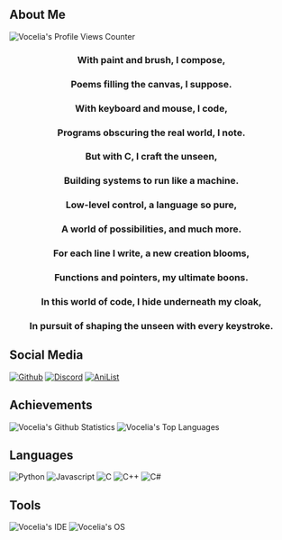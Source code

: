 ## About Me
![Vocelia's Profile Views Counter](https://komarev.com/ghpvc/?username=vocelia&label=Profile%20views&color=0e75b6&style=flat)
<div style="text-align:center">
  <h3>With paint and brush, I compose,</h3>
  <h3>Poems filling the canvas, I suppose.</h3>
  <h3>With keyboard and mouse, I code,</h3>
  <h3>Programs obscuring the real world, I note.</h3>

  <h3>But with C, I craft the unseen,</h3>
  <h3>Building systems to run like a machine.</h3>
  <h3>Low-level control, a language so pure,</h3>
  <h3>A world of possibilities, and much more.</h3>

  <h3>For each line I write, a new creation blooms,</h3>
  <h3>Functions and pointers, my ultimate boons.</h3>
  <h3>In this world of code, I hide underneath my cloak,</h3>
  <h3>In pursuit of shaping the unseen with every keystroke.</h3>
</div>

## Social Media
[![Github](https://img.shields.io/badge/github-%23333333.svg?&logo=github&style=for-the-badge&logoColor=white)](https://github.com/vocelia)
[![Discord](https://img.shields.io/badge/discord-%237289DA.svg?&logo=discord&style=for-the-badge&logoColor=white)](https://discord.com/users/939141111941840926)
[![AniList](https://img.shields.io/badge/anilist-%23000FFF.svg?&logo=anilist&style=for-the-badge&logoColor=white)](https://anilist.co/user/vocelia)

## Achievements
![Vocelia's Github Statistics](https://github-readme-stats.vercel.app/api?username=vocelia&show_icons=true&theme=radical)
![Vocelia's Top Languages](https://github-readme-stats.vercel.app/api/top-langs/?username=vocelia&layout=compact&theme=radical)

## Languages
![Python](https://img.shields.io/badge/Python-3776AB?style=for-the-badge&logo=python&logoColor=white)
![Javascript](https://img.shields.io/badge/JavaScript-F7DF1E?style=for-the-badge&logo=javascript&logoColor=black)
![C](https://img.shields.io/badge/C-00599C?style=for-the-badge&logo=c&logoColor=white)
![C++](https://img.shields.io/badge/C%2B%2B-00599C?style=for-the-badge&logo=c%2B%2B&logoColor=white)
![C#](https://img.shields.io/badge/C%23-239120?style=for-the-badge&logo=c-sharp&logoColor=white)

## Tools
![Vocelia's IDE](https://img.shields.io/badge/VsCode-%230078D7.svg?&logo=vs-code&style=for-the-badge&logoColor=white)
![Vocelia's OS](https://img.shields.io/badge/Arch%20Linux-1793D1?logo=arch-linux&logoColor=fff&style=flat-square)
